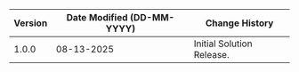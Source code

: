 | **Version** | **Date Modified (DD-MM-YYYY)** | **Change History**                     |
|-------------|--------------------------------|----------------------------------------|
| 1.0.0       | 08-13-2025                     | Initial Solution Release.               | 
